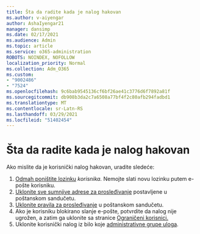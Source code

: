 ```yaml
---
title: Šta da radite kada je nalog hakovan
ms.author: v-aiyengar
author: AshaIyengar21
manager: dansimp
ms.date: 02/17/2021
ms.audience: Admin
ms.topic: article
ms.service: o365-administration
ROBOTS: NOINDEX, NOFOLLOW
localization_priority: Normal
ms.collection: Adm_O365
ms.custom:
- "9002486"
- "7524"
ms.openlocfilehash: 9c6bab9545136cf6bf26ae41c3776d6f7892a81f
ms.sourcegitcommit: db908b3da2c7a6508a77bf4f2c80afb294fadbd1
ms.translationtype: MT
ms.contentlocale: sr-Latn-RS
ms.lasthandoff: 03/29/2021
ms.locfileid: "51402454"
---
```

# <a name="what-to-do-when-an-account-is-hacked"></a>Šta da radite kada je nalog hakovan

Ako mislite da je korisnički nalog hakovan, uradite sledeće:

1. [Odmah poništite lozinku](https://go.microsoft.com/fwlink/?linkid=2103704) *korisnika.* Nemojte slati novu lozinku putem e-pošte korisniku.
1. [Uklonite sve sumnjive adrese za prosleđivanje](https://go.microsoft.com/fwlink/?linkid=2103705) postavljene u poštanskom sandučetu.
1. [Uklonite pravila za prosleđivanje](https://go.microsoft.com/fwlink/?linkid=2103706) u poštanskom sandučetu.
1. Ako je korisniku blokirano slanje e-pošte, potvrdite da nalog nije ugrožen, a zatim ga uklonite sa stranice [Ograničeni korisnici.](https://go.microsoft.com/fwlink/?linkid=2103706)
1. Uklonite korisnički nalog iz bilo koje [administrativne grupe uloga](https://go.microsoft.com/fwlink/?linkid=2092294).